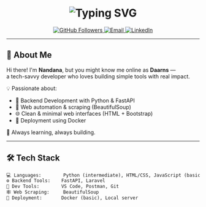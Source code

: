 <h1 align="center">
  <img src="https://readme-typing-svg.herokuapp.com?font=Fira+Code&size=28&duration=3000&pause=1000&center=true&vCenter=true&multiline=true&width=750&height=100&lines=Hi+I'm+Nandana+aka+Daarns!;Backend+Developer+%7C+Web+Automation+%7C+Tech+Enthusiast" alt="Typing SVG">
</h1>

<p align="center">
  <a href="https://github.com/Daarns">
    <img src="https://img.shields.io/github/followers/Daarns?label=Follow&style=social" alt="GitHub Followers">
  </a>
  <a href="mailto:nandana219@gmail.com">
    <img src="https://img.shields.io/badge/Email-nandana219%40gmail.com-blue?style=flat&logo=gmail" alt="Email">
  </a>
  <a href="https://www.linkedin.com/in/daarns">
    <img src="https://img.shields.io/badge/LinkedIn-daarns-blue?style=flat&logo=linkedin" alt="LinkedIn">
  </a>
</p>

---

## 🧠 About Me

Hi there! I'm **Nandana**, but you might know me online as **Daarns** —  
a tech-savvy developer who loves building simple tools with real impact.

💡 Passionate about:
- 🧰 Backend Development with Python & FastAPI
- 🤖 Web automation & scraping (BeautifulSoup)
- 🌐 Clean & minimal web interfaces (HTML + Bootstrap)
- 🐳 Deployment using Docker

🎯 Always learning, always building.

---

## 🛠️ Tech Stack

```txt
💻 Languages:        Python (intermediate), HTML/CSS, JavaScript (basic), PHP
⚙️ Backend Tools:    FastAPI, Laravel
🔧 Dev Tools:        VS Code, Postman, Git
🕸️ Web Scraping:     BeautifulSoup
🐳 Deployment:       Docker (basic), Local server
